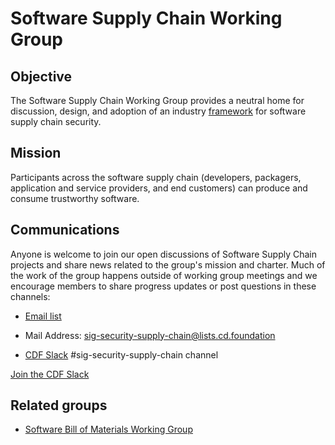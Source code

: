 # Software Supply Chain Working Group

[//]: # '## Quick links'


## Objective

The Software Supply Chain Working Group provides a neutral home for discussion, design, and adoption of an industry [framework](framework.md) for software supply chain security.

## Mission

Participants across the software supply chain (developers, packagers, application and service providers, and end customers) can produce and consume trustworthy software.


[//]: # "# Governance"

[//]: # "[SIG-Security charter](governance/charter.md) outlines the scope  of our group activities, as part of our [governance process](governance) which details how we work."

## Communications

Anyone is welcome to join our open discussions of Software Supply Chain projects and share news related to the group's mission and charter. Much of the work of the group happens outside of working group meetings and we encourage members to share progress updates or post questions in these channels:

* [Email list](https://lists.cd.foundation/g/sig-security-supply-chain)
- Mail Address: sig-security-supply-chain@lists.cd.foundation
* [CDF Slack](https://cdeliveryfdn.slack.com/) #sig-security-supply-chain channel

[Join the CDF Slack](https://join.slack.com/t/cdeliveryfdn/shared_invite/enQtNzk2OTgxNzY2NzkwLTQ3Zjg0OGJhZjdiMjlkMjZjZjJjN2EwZDg1Mjk3ODJkMzdmYjdmNTk0MWI2ZjI2MzgzNWExN2E3ZWExZGIyZDM)

[//]: * '## Meeting times'


## Related groups

* [Software Bill of Materials Working Group](https://www.it-cisq.org/software-bill-of-materials/index.htm)


[//]: * '### Working Group Chairs'


[//]: # "### Working Group Members"

[//]: # "Membership governance can be viewed [here](https://github.com/cncf/sig-security/blob/master/governance/roles.md#role-of-members)."

[//]: # "## Past events and meetings"

[//]: # "For more details on past events and meetings, please see our [past events page](past-events.md)"
